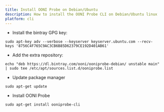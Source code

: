 ```yaml
---
title: Install OONI Probe on Debian/Ubuntu
description: How to install the OONI Probe CLI on Debian/Ubuntu linux
platform: cli
---
```


* Install the bintray GPG key:

```
sudo apt-key adv --verbose --keyserver keyserver.ubuntu.com --recv-keys '8756C4F765C9AC3CB6B85D62379CE192D401AB61'
```

* Add the extra repository:

```
echo "deb https://dl.bintray.com/ooni/ooniprobe-debian/ unstable main" | sudo tee /etc/apt/sources.list.d/ooniprobe.list
```

* Update package manager

```
sudo apt-get update
```

* Install OONI Probe

```
sudo apt-get install ooniprobe-cli
```
